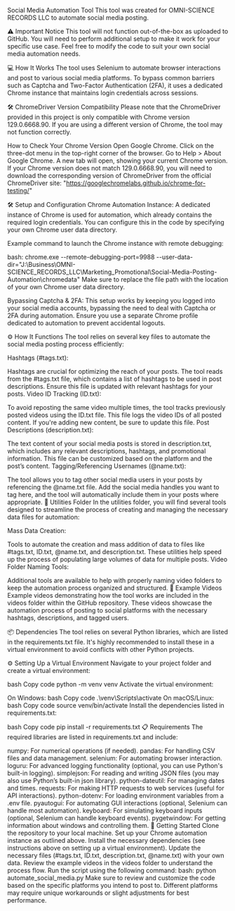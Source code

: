 Social Media Automation Tool
This tool was created for OMNI-SCIENCE RECORDS LLC to automate social media posting.

⚠️ Important Notice
This tool will not function out-of-the-box as uploaded to GitHub. You will need to perform additional setup to make it work for your specific use case. Feel free to modify the code to suit your own social media automation needs.

💻 How It Works
The tool uses Selenium to automate browser interactions and post to various social media platforms. To bypass common barriers such as Captcha and Two-Factor Authentication (2FA), it uses a dedicated Chrome instance that maintains login credentials across sessions.

🛠️ ChromeDriver Version Compatibility
Please note that the ChromeDriver provided in this project is only compatible with Chrome version 129.0.6668.90. If you are using a different version of Chrome, the tool may not function correctly.

How to Check Your Chrome Version
Open Google Chrome.
Click on the three-dot menu in the top-right corner of the browser.
Go to Help > About Google Chrome.
A new tab will open, showing your current Chrome version.
If your Chrome version does not match 129.0.6668.90, you will need to download the corresponding version of ChromeDriver from the official ChromeDriver site: "https://googlechromelabs.github.io/chrome-for-testing/"

🛠️ Setup and Configuration
Chrome Automation Instance: A dedicated instance of Chrome is used for automation, which already contains the required login credentials. You can configure this in the code by specifying your own Chrome user data directory.

Example command to launch the Chrome instance with remote debugging:

bash:
chrome.exe --remote-debugging-port=9988 --user-data-dir="J:\Business\OMNI-SCIENCE_RECORDS_LLC\Marketing_Promotional\Social-Media-Posting-Automation\chromedata"
Make sure to replace the file path with the location of your own Chrome user data directory.

Bypassing Captcha & 2FA: This setup works by keeping you logged into your social media accounts, bypassing the need to deal with Captcha or 2FA during automation. Ensure you use a separate Chrome profile dedicated to automation to prevent accidental logouts.

⚙️ How It Functions
The tool relies on several key files to automate the social media posting process efficiently:

Hashtags (#tags.txt):

Hashtags are crucial for optimizing the reach of your posts.
The tool reads from the #tags.txt file, which contains a list of hashtags to be used in post descriptions.
Ensure this file is updated with relevant hashtags for your posts.
Video ID Tracking (ID.txt):

To avoid reposting the same video multiple times, the tool tracks previously posted videos using the ID.txt file.
This file logs the video IDs of all posted content. If you're adding new content, be sure to update this file.
Post Descriptions (description.txt):

The text content of your social media posts is stored in description.txt, which includes any relevant descriptions, hashtags, and promotional information.
This file can be customized based on the platform and the post’s content.
Tagging/Referencing Usernames (@name.txt):

The tool allows you to tag other social media users in your posts by referencing the @name.txt file.
Add the social media handles you want to tag here, and the tool will automatically include them in your posts where appropriate.
🔧 Utilities Folder
In the utilities folder, you will find several tools designed to streamline the process of creating and managing the necessary data files for automation:

Mass Data Creation:

Tools to automate the creation and mass addition of data to files like #tags.txt, ID.txt, @name.txt, and description.txt. These utilities help speed up the process of populating large volumes of data for multiple posts.
Video Folder Naming Tools:

Additional tools are available to help with properly naming video folders to keep the automation process organized and structured.
🎥 Example Videos
Example videos demonstrating how the tool works are included in the videos folder within the GitHub repository. These videos showcase the automation process of posting to social platforms with the necessary hashtags, descriptions, and tagged users.

📦 Dependencies
The tool relies on several Python libraries, which are listed in the requirements.txt file. It's highly recommended to install these in a virtual environment to avoid conflicts with other Python projects.

⚙️ Setting Up a Virtual Environment
Navigate to your project folder and create a virtual environment:

bash
Copy code
python -m venv venv
Activate the virtual environment:

On Windows:
bash
Copy code
.\venv\Scripts\activate
On macOS/Linux:
bash
Copy code
source venv/bin/activate
Install the dependencies listed in requirements.txt:

bash
Copy code
pip install -r requirements.txt
📋 Requirements
The required libraries are listed in requirements.txt and include:

numpy: For numerical operations (if needed).
pandas: For handling CSV files and data management.
selenium: For automating browser interaction.
loguru: For advanced logging functionality (optional, you can use Python's built-in logging).
simplejson: For reading and writing JSON files (you may also use Python’s built-in json library).
python-dateutil: For managing dates and times.
requests: For making HTTP requests to web services (useful for API interactions).
python-dotenv: For loading environment variables from a .env file.
pyautogui: For automating GUI interactions (optional, Selenium can handle most automation).
keyboard: For simulating keyboard inputs (optional, Selenium can handle keyboard events).
pygetwindow: For getting information about windows and controlling them.
🚀 Getting Started
Clone the repository to your local machine.
Set up your Chrome automation instance as outlined above.
Install the necessary dependencies (see instructions above on setting up a virtual environment).
Update the necessary files (#tags.txt, ID.txt, description.txt, @name.txt) with your own data.
Review the example videos in the videos folder to understand the process flow.
Run the script using the following command:
bash:
python automate_social_media.py
Make sure to review and customize the code based on the specific platforms you intend to post to. Different platforms may require unique workarounds or slight adjustments for best performance.